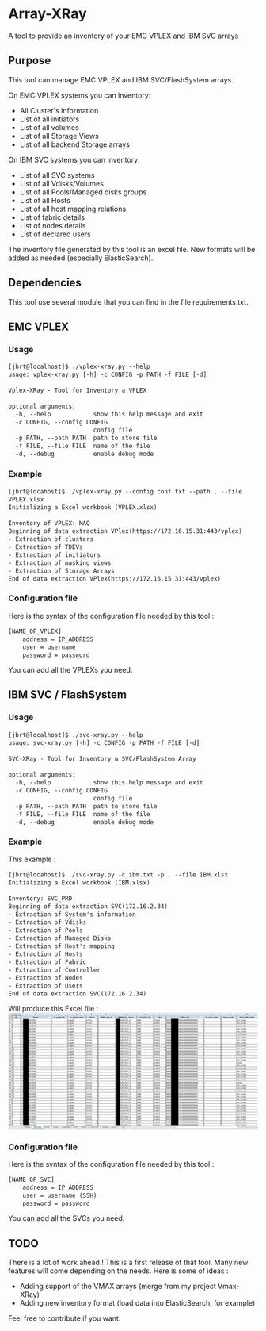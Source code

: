 # Array-XRay

A tool to provide an inventory of your EMC VPLEX and IBM SVC arrays

## Purpose

This tool can manage EMC VPLEX and IBM SVC/FlashSystem arrays.

On EMC VPLEX systems you can inventory:
- All Cluster's information
- List of all initiators
- List of all volumes 
- List of all Storage Views
- List of all backend Storage arrays

On IBM SVC systems you can inventory: 
- List of all SVC systems
- List of all Vdisks/Volumes
- List of all Pools/Managed disks groups
- List of all Hosts
- List of all host mapping relations
- List of fabric details
- List of nodes details
- List of declared users

The inventory file generated by this tool is an excel file. New formats will 
be added as needed (especially ElasticSearch).

## Dependencies 

This tool use several module that you can find in the file requirements.txt.

## EMC VPLEX

### Usage

```
[jbrt@localhost]$ ./vplex-xray.py --help
usage: vplex-xray.py [-h] -c CONFIG -p PATH -f FILE [-d]

Vplex-XRay - Tool for Inventory a VPLEX

optional arguments:
  -h, --help            show this help message and exit
  -c CONFIG, --config CONFIG
                        config file
  -p PATH, --path PATH  path to store file
  -f FILE, --file FILE  name of the file
  -d, --debug           enable debug mode

```

### Example



```
[jbrt@locahost]$ ./vplex-xray.py --config conf.txt --path . --file VPLEX.xlsx
Initializing a Excel workbook (VPLEX.xlsx)

Inventory of VPLEX: MAQ
Beginning of data extraction VPlex(https://172.16.15.31:443/vplex)
- Extraction of clusters
- Extraction of TDEVs
- Extraction of initiators
- Extraction of masking views
- Extraction of Storage Arrays
End of data extraction VPlex(https://172.16.15.31:443/vplex)
```

### Configuration file

Here is the syntax of the configuration file needed by this tool :

```
[NAME_OF_VPLEX]
    address = IP_ADDRESS
    user = username
    password = password
``` 

You can add all the VPLEXs you need.

## IBM SVC / FlashSystem

### Usage

```
[jbrt@localhost]$ ./svc-xray.py --help
usage: svc-xray.py [-h] -c CONFIG -p PATH -f FILE [-d]

SVC-XRay - Tool for Inventory a SVC/FlashSystem Array

optional arguments:
  -h, --help            show this help message and exit
  -c CONFIG, --config CONFIG
                        config file
  -p PATH, --path PATH  path to store file
  -f FILE, --file FILE  name of the file
  -d, --debug           enable debug mode

```

### Example

This example :

```
[jbrt@locahost]$ ./svc-xray.py -c ibm.txt -p . --file IBM.xlsx
Initializing a Excel workbook (IBM.xlsx)

Inventory: SVC_PRD
Beginning of data extraction SVC(172.16.2.34)
- Extraction of System's information
- Extraction of Vdisks
- Extraction of Pools
- Extraction of Managed Disks
- Extraction of Host's mapping
- Extraction of Hosts
- Extraction of Fabric
- Extraction of Controller
- Extraction of Nodes
- Extraction of Users
End of data extraction SVC(172.16.2.34)
```

Will produce this Excel file :
![Example](Example.png)

### Configuration file

Here is the syntax of the configuration file needed by this tool :

```
[NAME_OF_SVC]
    address = IP_ADDRESS
    user = username (SSH)
    password = password
``` 

You can add all the SVCs you need.

## TODO

There is a lot of work ahead ! This is a first release of that tool. Many
new features will come depending on the needs. Here is some of ideas :

- Adding support of the VMAX arrays (merge from my project Vmax-XRay)
- Adding new inventory format (load data into ElasticSearch, for example)

Feel free to contribute if you want.